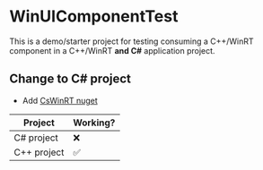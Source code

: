 # WinUIComponentTest
This is a demo/starter project for testing consuming a C++/WinRT component in a C++/WinRT **and C#** application project.

## Change to C# project
- Add [CsWinRT nuget](https://www.nuget.org/packages/Microsoft.Windows.CsWinRT/)

|Project|Working?|
|--|--|
|C# project| :x: |
|C++ project| :white_check_mark: |